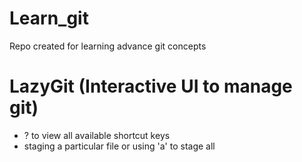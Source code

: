 # Learn_git
Repo created for learning advance git concepts


# LazyGit (Interactive UI to manage git)
-   ? to view all available shortcut keys
-   staging a particular file or using 'a' to stage all

